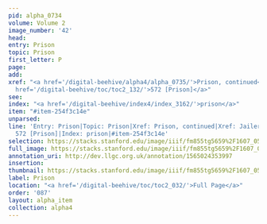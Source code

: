 ```yaml
---
pid: alpha_0734
volume: Volume 2
image_number: '42'
head: 
entry: Prison
topic: Prison
first_letter: P
page: 
add: 
xref: "<a href='/digital-beehive/alpha4/alpha_0735/'>Prison, continued</a>|<a href='/digital-beehive/alpha5/num_0488/'>Jailer</a>|Workhouse|<a
  href='/digital-beehive/toc/toc2_132/'>572 [Prison]</a>"
see: 
index: "<a href='/digital-beehive/index4/index_3162/'>prison</a>"
item: "#item-254f3c14e"
unparsed: 
line: 'Entry: Prison|Topic: Prison|Xref: Prison, continued|Xref: Jailer|Xref: Workhouse|Xref:
  572 [Prison]|Index: prison|#item-254f3c14e'
selection: https://stacks.stanford.edu/image/iiif/fm855tg5659%2F1607_0509/838,4595,2929,470/full/0/default.jpg
full_image: https://stacks.stanford.edu/image/iiif/fm855tg5659%2F1607_0509/full/full/0/default.jpg
annotation_uri: http://dev.llgc.org.uk/annotation/1565024353997
insertion: 
thumbnail: https://stacks.stanford.edu/image/iiif/fm855tg5659%2F1607_0509/838,4595,600,180/250,/0/default.jpg
label: Prison
location: "<a href='/digital-beehive/toc/toc2_032/'>Full Page</a>"
order: '087'
layout: alpha_item
collection: alpha4
---
```

